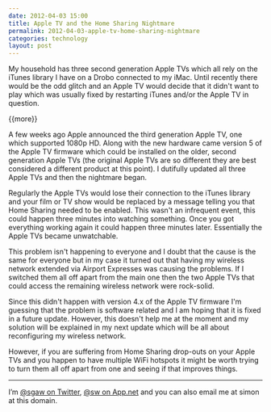 ```yaml
---
date: 2012-04-03 15:00
title: Apple TV and the Home Sharing Nightmare
permalink: 2012-04-03-apple-tv-home-sharing-nightmare
categories: technology
layout: post
---
```


My household has three second generation Apple TVs which all rely on the iTunes library I have on a Drobo connected to my iMac. Until recently there would be the odd glitch and an Apple TV would decide that it didn't want to play which was usually fixed by restarting iTunes and/or the Apple TV in question.

{{more}}

A few weeks ago Apple announced the third generation Apple TV, one which supported 1080p HD. Along with the new hardware came version 5 of the Apple TV firmware which could be installed on the older, second generation Apple TVs (the original Apple TVs are so different they are best considered a different product at this point). I dutifully updated all three Apple TVs and then the nightmare began.

Regularly the Apple TVs would lose their connection to the iTunes library and your film or TV show would be replaced by a message telling you that Home Sharing needed to be enabled. This wasn't an infrequent event, this could happen three minutes into watching something. Once you got everything working again it could happen three minutes later. Essentially the Apple TVs became unwatchable.

This problem isn't happening to everyone and I doubt that the cause is the same for everyone but in my case it turned out that having my wireless network extended via Airport Expresses was causing the problems. If I switched them all off apart from the main one then the two Apple TVs that could access the remaining wireless network were rock-solid.

Since this didn't happen with version 4.x of the Apple TV firmware I'm guessing that the problem is software related and I am hoping that it is fixed in a future update. However, this doesn't help me at the moment and my solution will be explained in my next update which will be all about reconfiguring my wireless network.

However, if you are suffering from Home Sharing drop-outs on your Apple TVs and you happen to have multiple WiFi hotspots it might be worth trying to turn them all off apart from one and seeing if that improves things.

---

I’m [@sgaw on Twitter](http://twitter.com/sgaw), [@sw on App.net](https://alpha.app.net/sw) and you can also email me at simon at this domain.